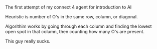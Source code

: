 The first attempt of my connect 4 agent for introduction to AI

Heuristic is number of O's in the same row, column, or diagonal.

Algorithim works by going through each column and finding the lowest open spot in that column, then counting how many O's are present.

This guy really sucks.
